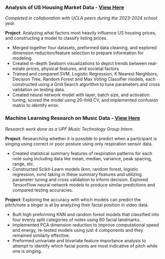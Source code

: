 ### Analysis of US Housing Market Data - [View Here](https://github.com/graceli5/PIC-16B-Final-Project.git)

_Completed in collaboration with UCLA peers during the 2023-2024 school year._

**Project**: Analyzing what factors most heavily influence US housing prices, and constructing a model to classify listing prices.
- Merged together four datasets, preformed data cleaning, and explored dimension reduciton/feature selection to prepare information for modeling.
- Created in-depth Seaborn visualizations to depict trends between real-estate prices, physical features, and societal factors
- Trained and compared SVM, Logistic Regression, K Nearest Neighbors, Decision Tree, Random Forest and Max Voting Classifier models, each constructed using a Grid Search algorithm to tune parameters and cross validation on testing data.
- Created neural network model with layer, batch size, and activation tuning, scored the model using 20-fold CV, and implemented confusion matrix to identify error.

### Machine Learning Research on Music Data - [View Here](https://github.com/graceli5/UPF-work.git)

_Research work done as a UPF Music Technology Group Intern._

**Project**: Researching whether it is possible to predict when a participant is singing using correct or poor posture using only respiration sensor data.
- Created statistical summary features of respiration patterns for each note sung including data like mean, median, variance, peak spacing, range, etc.
- Constructed Scikit-Learn models (knn, random forest, logistic regression, svm) taking in these summary features and utilizing parameter tuning and cross validation to inform decision. Explored TensorFlow neural network models to produce similar predictions and compared testing accuracies.

**Project**: Exploring the accuracy with which models can predict the pitch/note a singer is at by analyzing their facial position in video data.
- Built high preforming KNN and random forest models that classified into four evenly split categories of notes using 60 facial landmarks.
- Implemented PCA dimension reduction to improve computational speed and energy, re-tested models using just 4 components and they remained similarly effective.
- Preformed univariate and bivariate feature importance analysis to attempt to identify which facial points are most indicative of pitch while one is singing.
 
